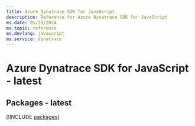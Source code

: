 ```yaml
---
title: Azure Dynatrace SDK for JavaScript
description: Reference for Azure Dynatrace SDK for JavaScript
ms.date: 05/28/2024
ms.topic: reference
ms.devlang: javascript
ms.service: dynatrace
---
```

# Azure Dynatrace SDK for JavaScript - latest
## Packages - latest
[!INCLUDE [packages](dynatrace-index.md)]